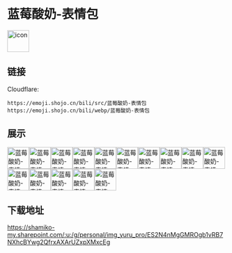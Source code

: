 # 蓝莓酸奶-表情包
<img src="https://emoji.shojo.cn/bili/src/蓝莓酸奶-表情包/icon.png" width="50" height="50" alt="icon">

## 链接
Cloudflare:
```
https://emoji.shojo.cn/bili/src/蓝莓酸奶-表情包
https://emoji.shojo.cn/bili/webp/蓝莓酸奶-表情包
```
## 展示
<img src="https://emoji.shojo.cn/bili/src/蓝莓酸奶-表情包/蓝莓酸奶-表情包-碎觉.png" width="50" height="50" alt="蓝莓酸奶-表情包-碎觉"><img src="https://emoji.shojo.cn/bili/src/蓝莓酸奶-表情包/蓝莓酸奶-表情包-聪明.png" width="50" height="50" alt="蓝莓酸奶-表情包-聪明"><img src="https://emoji.shojo.cn/bili/src/蓝莓酸奶-表情包/蓝莓酸奶-表情包-倒莓.png" width="50" height="50" alt="蓝莓酸奶-表情包-倒莓"><img src="https://emoji.shojo.cn/bili/src/蓝莓酸奶-表情包/蓝莓酸奶-表情包-害怕.png" width="50" height="50" alt="蓝莓酸奶-表情包-害怕"><img src="https://emoji.shojo.cn/bili/src/蓝莓酸奶-表情包/蓝莓酸奶-表情包-甜哭了.png" width="50" height="50" alt="蓝莓酸奶-表情包-甜哭了"><img src="https://emoji.shojo.cn/bili/src/蓝莓酸奶-表情包/蓝莓酸奶-表情包-佬佬佬.png" width="50" height="50" alt="蓝莓酸奶-表情包-佬佬佬"><img src="https://emoji.shojo.cn/bili/src/蓝莓酸奶-表情包/蓝莓酸奶-表情包-指点.png" width="50" height="50" alt="蓝莓酸奶-表情包-指点"><img src="https://emoji.shojo.cn/bili/src/蓝莓酸奶-表情包/蓝莓酸奶-表情包-穷.png" width="50" height="50" alt="蓝莓酸奶-表情包-穷"><img src="https://emoji.shojo.cn/bili/src/蓝莓酸奶-表情包/蓝莓酸奶-表情包-黑化.png" width="50" height="50" alt="蓝莓酸奶-表情包-黑化"><img src="https://emoji.shojo.cn/bili/src/蓝莓酸奶-表情包/蓝莓酸奶-表情包-不玩了.png" width="50" height="50" alt="蓝莓酸奶-表情包-不玩了"><img src="https://emoji.shojo.cn/bili/src/蓝莓酸奶-表情包/蓝莓酸奶-表情包-游戏高手.png" width="50" height="50" alt="蓝莓酸奶-表情包-游戏高手"><img src="https://emoji.shojo.cn/bili/src/蓝莓酸奶-表情包/蓝莓酸奶-表情包-投降.png" width="50" height="50" alt="蓝莓酸奶-表情包-投降"><img src="https://emoji.shojo.cn/bili/src/蓝莓酸奶-表情包/蓝莓酸奶-表情包-爱你哟.png" width="50" height="50" alt="蓝莓酸奶-表情包-爱你哟"><img src="https://emoji.shojo.cn/bili/src/蓝莓酸奶-表情包/蓝莓酸奶-表情包-呕.png" width="50" height="50" alt="蓝莓酸奶-表情包-呕"><img src="https://emoji.shojo.cn/bili/src/蓝莓酸奶-表情包/蓝莓酸奶-表情包-纯爱.png" width="50" height="50" alt="蓝莓酸奶-表情包-纯爱">

## 下载地址

https://shamiko-my.sharepoint.com/:u:/g/personal/img_yuru_pro/ES2N4nMgGMROgb1vRB7NXhcBYwg2QfrxAXArUZxpXMxcEg